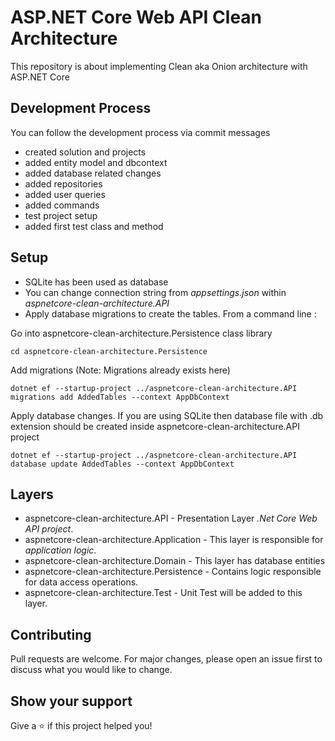 # ASP.NET Core Web API Clean Architecture

This repository is about implementing Clean aka Onion architecture with ASP.NET Core

## Development Process

You can follow the development process via commit messages

- created solution and projects
- added entity model and dbcontext
- added database related changes
- added repositories
- added user queries
- added commands
- test project setup
- added first test class and method

## Setup

- SQLite has been used as database
- You can change connection string from *appsettings.json* within *aspnetcore-clean-architecture.API*
- Apply database migrations to create the tables. From a command line :

Go into aspnetcore-clean-architecture.Persistence class library
```
cd aspnetcore-clean-architecture.Persistence
```
Add migrations (Note: Migrations already exists here)
```
dotnet ef --startup-project ../aspnetcore-clean-architecture.API migrations add AddedTables --context AppDbContext
```
Apply database changes. If you are using SQLite then database file with .db extension should be created inside aspnetcore-clean-architecture.API project
```
dotnet ef --startup-project ../aspnetcore-clean-architecture.API database update AddedTables --context AppDbContext
```
## Layers

- aspnetcore-clean-architecture.API - Presentation Layer *.Net Core Web API project*.
- aspnetcore-clean-architecture.Application - This layer is responsible for *application logic*.
- aspnetcore-clean-architecture.Domain - This layer has database entities
- aspnetcore-clean-architecture.Persistence - Contains logic responsible for data access operations.
- aspnetcore-clean-architecture.Test - Unit Test will be added to this layer.

## Contributing

Pull requests are welcome. For major changes, please open an issue first to discuss what you would like to change.

## Show your support

Give a ⭐️ if this project helped you!
